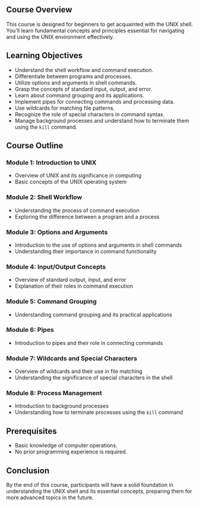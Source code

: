 ## Course Overview
This course is designed for beginners to get acquainted with the UNIX shell. You'll learn fundamental concepts and principles essential for navigating and using the UNIX environment effectively.

## Learning Objectives
- Understand the shell workflow and command execution.
- Differentiate between programs and processes.
- Utilize options and arguments in shell commands.
- Grasp the concepts of standard input, output, and error.
- Learn about command grouping and its applications.
- Implement pipes for connecting commands and processing data.
- Use wildcards for matching file patterns.
- Recognize the role of special characters in command syntax.
- Manage background processes and understand how to terminate them using the `kill` command.

## Course Outline

### Module 1: Introduction to UNIX
- Overview of UNIX and its significance in computing
- Basic concepts of the UNIX operating system

### Module 2: Shell Workflow
- Understanding the process of command execution
- Exploring the difference between a program and a process

### Module 3: Options and Arguments
- Introduction to the use of options and arguments in shell commands
- Understanding their importance in command functionality

### Module 4: Input/Output Concepts
- Overview of standard output, input, and error
- Explanation of their roles in command execution

### Module 5: Command Grouping
- Understanding command grouping and its practical applications

### Module 6: Pipes
- Introduction to pipes and their role in connecting commands

### Module 7: Wildcards and Special Characters
- Overview of wildcards and their use in file matching
- Understanding the significance of special characters in the shell

### Module 8: Process Management
- Introduction to background processes
- Understanding how to terminate processes using the `kill` command

## Prerequisites
- Basic knowledge of computer operations.
- No prior programming experience is required.




## Conclusion
By the end of this course, participants will have a solid foundation in understanding the UNIX shell and its essential concepts, preparing them for more advanced topics in the future.
